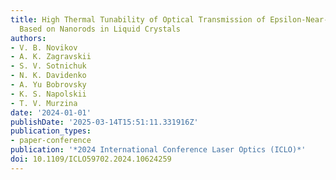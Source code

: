 ```yaml
---
title: High Thermal Tunability of Optical Transmission of Epsilon-Near-Zero Metamaterials
  Based on Nanorods in Liquid Crystals
authors:
- V. B. Novikov
- A. K. Zagravskii
- S. V. Sotnichuk
- N. K. Davidenko
- A. Yu Bobrovsky
- K. S. Napolskii
- T. V. Murzina
date: '2024-01-01'
publishDate: '2025-03-14T15:51:11.331916Z'
publication_types:
- paper-conference
publication: '*2024 International Conference Laser Optics (ICLO)*'
doi: 10.1109/ICLO59702.2024.10624259
---
```

